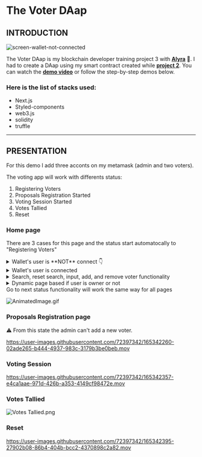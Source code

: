 # The Voter DAap

## INTRODUCTION
![screen-wallet-not-connected](https://user-images.githubusercontent.com/72397342/165350606-2b6e3f49-2298-4fb8-911c-5708ee7a9562.png)

The Voter DAap is my blockchain developer training project 3 with [**Alyra**](https://alyra.fr/) **🚀**. I had to create a DAap using my smart contract created while [**project 2**](https://github.com/doums85/alyra-project-2). You can watch the [**demo video**](https://www.loom.com/share/5da67a19f94c467cb78f36824c2ceb50) or follow the step-by-step demos below.

### Here is the list of stacks used:

- Next.js
- Styled-components
- web3.js
- solidity
- truffle

---

## PRESENTATION

For this demo I add three acconts on my metamask (admin and two voters).

The voting app will work with differents status:

1. Registering Voters
2. Proposals Registration Started
3. Voting Session Started
4. Votes Tallied
5. Reset

### Home  page

There are 3 cases for this page and the status start automatocally to "Registering Voters"
<details >
  <summary>Wallet's user is **NOT** connect 👇</summary>
   <br>

   When the user clicks "connect to metamask", his metamask opens a login session.

![screen-wallet-not-connected.png](https://res.craft.do/user/full/998e64c6-91b7-ad00-93f1-6e9f160c5db1/doc/80501499-F4C2-4178-B1BC-F1D42D446A6B/B077CE31-C043-46BF-8A17-0FD5B2674894_2/9hJqGGPD0dRusSpL9HWQWs0ap5Qfro62ZEDLe6sCZm4z/screen-wallet-not-connected.png)
</details>


<details>
<summary>Wallet's user is connected</summary>

- The user connected is the owner (address who deployed the smart

![screen-owner-homepage.png](https://res.craft.do/user/full/998e64c6-91b7-ad00-93f1-6e9f160c5db1/doc/80501499-F4C2-4178-B1BC-F1D42D446A6B/B8005410-5485-4AF6-AC0C-ED8DFE5F1DCA_2/VGjMwYml0vTTKNxmEXBbPzV1PrYfi5H76Ji5ivLTzncz/screen-owner-homepage.png)

![screen-owner-menu.png](https://res.craft.do/user/full/998e64c6-91b7-ad00-93f1-6e9f160c5db1/doc/80501499-F4C2-4178-B1BC-F1D42D446A6B/8E741402-ADD1-45DF-9E6E-2BB48DDE1FA3_2/V2sxypDRZL0RfrR0tILLeiacWiXmyhF6Ofqv2eCpBiUz/screen-owner-menu.png)
<br><br>

- The user is NOT yet a voter

![screen-user-isnot-voter.png](https://res.craft.do/user/full/998e64c6-91b7-ad00-93f1-6e9f160c5db1/doc/80501499-F4C2-4178-B1BC-F1D42D446A6B/A44ACB7B-FA6C-4E1D-B7FE-444577978F3A_2/yJnc7A11cJENENZj3EtfSd4MfiYotpJySgAu4vNZELIz/screen-user-isnot-voter.png)
<br><br>

- The user is a voter

![screen-voter.png](https://res.craft.do/user/full/998e64c6-91b7-ad00-93f1-6e9f160c5db1/doc/80501499-F4C2-4178-B1BC-F1D42D446A6B/81800D23-B8C7-48B8-A3B5-F959FF2E752C_2/Eio7K1MGZtnNEScQlyCbCTaWoygGX0ZUlbZ0I89ENrMz/screen-voter.png)

</details>

<details>
   <summary> Search, reset search, input, add, and remove voter functionality</summary>

https://user-images.githubusercontent.com/72397342/165349899-eb63180b-b2a5-4324-9a36-27c796dc7272.mov

</details>


<details>
   <summary> Dynamic page based if user is owner or not</summary>

If the user is not admin this user can only access to search functionality

https://user-images.githubusercontent.com/72397342/165350057-a7e8b194-a4ac-4931-aae4-a3d8346c7b71.mov

</details>

<deatils>
   <summary> Go to next status functionality will work the same way for all pages</summary>

![AnimatedImage.gif](https://res.craft.do/user/full/998e64c6-91b7-ad00-93f1-6e9f160c5db1/doc/80501499-F4C2-4178-B1BC-F1D42D446A6B/A1498344-2131-48D5-B762-63DDA877B155_2/zIduCciyuEKxITurSQxfW1PtcMQWBoyXH3y7zVgyTw0z/AnimatedImage.gif)
</details>


### Proposals Registration page

⚠️ From this state the admin can't add a new voter.

https://user-images.githubusercontent.com/72397342/165342260-02ade265-b444-4937-983c-3179b3be0beb.mov




### Voting Session

https://user-images.githubusercontent.com/72397342/165342357-e4ca1aae-971d-426b-a353-4149cf98472e.mov


### Votes Tallied
![Votes Tallied.png](https://res.craft.do/user/full/998e64c6-91b7-ad00-93f1-6e9f160c5db1/doc/80501499-F4C2-4178-B1BC-F1D42D446A6B/913328E9-E970-46B7-9D2A-7EFEB79A1843_2/jQQxzqB9gc2673KLDcAGjmmmWHcmSd0VjU3dcIN0VBEz/Votes%20Tallied.png)

### Reset
https://user-images.githubusercontent.com/72397342/165342395-27902b08-86b4-404b-bcc2-4370898c2a82.mov



